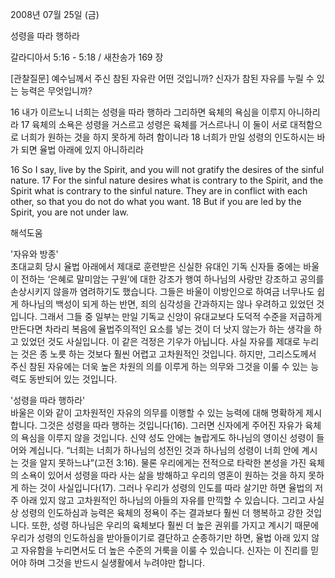2008년 07월 25일 (금)

성령을 따라 행하라



갈라디아서 5:16 - 5:18 / 새찬송가 169 장


[관찰질문]
예수님께서 주신 참된 자유란 어떤 것입니까? 
신자가 참된 자유를 누릴 수 있는 능력은 무엇입니까? 

16 내가 이르노니 너희는 성령을 따라 행하라 그리하면 육체의 욕심을 이루지 아니하리라 
17 육체의 소욕은 성령을 거스르고 성령은 육체를 거스르나니 이 둘이 서로 대적함으로 너희가 원하는 것을 하지 못하게 하려 함이니라 
18 너희가 만일 성령의 인도하시는 바가 되면 율법 아래에 있지 아니하리라 

16 So I say, live by the Spirit, and you will not gratify the desires of the sinful nature. 
17 For the sinful nature desires what is contrary to the Spirit, and the Spirit what is contrary to the sinful nature. They are in conflict with each other, so that you do not do what you want. 
18 But if you are led by the Spirit, you are not under law.

해석도움





'자유와 방종'  
초대교회 당시 율법 아래에서 제대로 훈련받은 신실한 유대인 기독 신자들 중에는 바울이 전하는 ‘은혜로 말미암는 구원’에 대한 강조가 행여 하나님의 사랑만 강조하고 공의를 손상시키지 않을까 염려하기도 했습니다. 그들은 바울이 이방인으로 하여금 너무나도 쉽게 하나님의 백성이 되게 하는 반면, 죄의 심각성을 간과하지는 않나 우려하고 있었던 것입니다. 그래서 그들 중 일부는 만일 기독교 신앙이 유대교보다 도덕적 수준을 저급하게 만든다면 차라리 복음에 율법주의적인 요소를 넣는 것이 더 낫지 않는가 하는 생각을 하고 있었던 것도 사실입니다. 이 같은 걱정은 기우가 아닙니다. 사실 자유를 제대로 누리는 것은 종 노릇 하는 것보다 훨씬 어렵고 고차원적인 것입니다. 하지만, 그리스도께서 주신 참된 자유에는 더욱 높은 차원의 의를 이루게 하는 의무와 그것을 이룰 수 있는 능력도 동반되어 있는 것입니다.     

'성령을 따라 행하라'  
바울은 이와 같이 고차원적인 자유의 의무를 이행할 수 있는 능력에 대해 명확하게 제시합니다. 그것은 성령을 따라 행하는 것입니다(16). 그러면 신자에게 주어진 자유가 육체의 욕심을 이루지 않을 것입니다. 신약 성도 안에는 놀랍게도 하나님의 영이신 성령이 들어와 계십니다. “너희는 너희가 하나님의 성전인 것과 하나님의 성령이 너희 안에 계시는 것을 알지 못하느냐”(고전 3:16). 물론 우리에게는 전적으로 타락한 본성을 가진 육체의 소욕이 있어서 성령을 따라 사는 삶을 방해하고 우리의 영혼이 원하는 것을 하지 못하게 하는 것이 사실입니다(17). 그러나 우리가 성령의 인도를 따라 살기만 하면 율법의 저주 아래 있지 않고 고차원적인 하나님의 아들의 자유를 만끽할 수 있습니다. 그리고 사실상 성령의 인도하심과 능력은 육체의 정욕이 주는 결과보다 훨씬 더 행복하고 강한 것입니다. 또한, 성령 하나님은 우리의 육체보다 훨씬 더 높은 권위를 가지고 계시기 때문에 우리가 성령의 인도하심을 받아들이기로 결단하고 순종하기만 하면, 율법 아래 있지 않고 자유함을 누리면서도 더 높은 수준의 거룩을 이룰 수 있습니다. 신자는 이 진리를 믿어야 하며 그것을 반드시 실생활에서 누려야만 합니다.